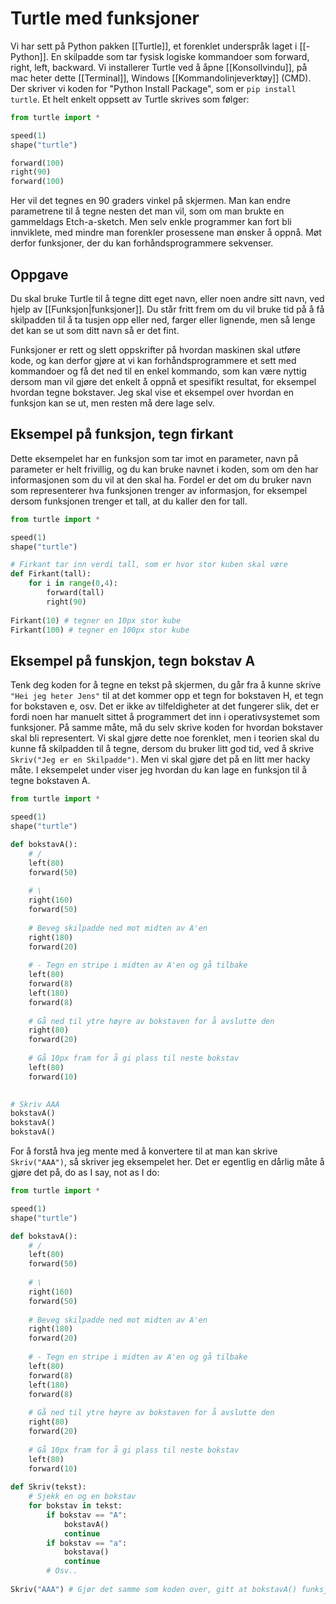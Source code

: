 # Turtle med funksjoner
Vi har sett på Python pakken [[Turtle]], et forenklet underspråk laget i [[- Python]]. En skilpadde som tar fysisk logiske kommandoer som forward, right, left, backward. Vi installerer Turtle ved å åpne [[Konsollvindu]], på mac heter dette [[Terminal]], Windows [[Kommandolinjeverktøy]] (CMD). Der skriver vi koden for "Python Install Package", som er `pip install turtle`. 
Et helt enkelt oppsett av Turtle skrives som følger:
```python
from turtle import *

speed(1)
shape("turtle")

forward(100)
right(90)
forward(100)
```

Her vil det tegnes en 90 graders vinkel på skjermen. Man kan endre parametrene til å tegne nesten det man vil, som om man brukte en gammeldags Etch-a-sketch. Men selv enkle programmer kan fort bli innviklete, med mindre man forenkler prosessene man ønsker å oppnå. Møt derfor funksjoner, der du kan forhåndsprogrammere sekvenser.

## Oppgave
Du skal bruke Turtle til å tegne ditt eget navn, eller noen andre sitt navn, ved hjelp av [[Funksjon|funksjoner]]. Du står fritt frem om du vil bruke tid på å få skilpadden til å ta tusjen opp eller ned, farger eller lignende, men så lenge det kan se ut som ditt navn så er det fint. 

Funksjoner er rett og slett oppskrifter på hvordan maskinen skal utføre kode, og kan derfor gjøre at vi kan forhåndsprogrammere et sett med kommandoer og få det ned til en enkel kommando, som kan være nyttig dersom man vil gjøre det enkelt å oppnå et spesifikt resultat, for eksempel hvordan tegne bokstaver. Jeg skal vise et eksempel over hvordan en funksjon kan se ut, men resten må dere lage selv.

## Eksempel på funksjon, tegn firkant
Dette eksempelet har en funksjon som tar imot en parameter, navn på parameter er helt frivillig, og du kan bruke navnet i koden, som om den har informasjonen som du vil at den skal ha. Fordel er det om du bruker navn som representerer hva funksjonen trenger av informasjon, for eksempel dersom funksjonen trenger et tall, at du kaller den for tall.

```python
from turtle import *

speed(1)
shape("turtle")

# Firkant tar inn verdi tall, som er hvor stor kuben skal være
def Firkant(tall):
	for i in range(0,4):
		forward(tall)
		right(90)
		
Firkant(10) # tegner en 10px stor kube
Firkant(100) # tegner en 100px stor kube
```

## Eksempel på funskjon, tegn bokstav A
Tenk deg koden for å tegne en tekst på skjermen, du går fra å kunne skrive `"Hei jeg heter Jens"` til at det kommer opp et tegn for bokstaven H, et tegn for bokstaven e, osv. Det er ikke av tilfeldigheter at det fungerer slik, det er fordi noen har manuelt sittet å programmert det inn i operativsystemet som funksjoner. På samme måte, må du selv skrive koden for hvordan bokstaver skal bli representert. Vi skal gjøre dette noe forenklet, men i teorien skal du kunne få skilpadden til å tegne, dersom du bruker litt god tid, ved å skrive `Skriv("Jeg er en Skilpadde")`. Men vi skal gjøre det på en litt mer hacky måte. I eksempelet under viser jeg hvordan du kan lage en funksjon til å tegne bokstaven A.

```python
from turtle import *

speed(1)
shape("turtle")

def bokstavA():
	# /
	left(80)
	forward(50)
	
	# \
	right(160)
	forward(50)
	
	# Beveg skilpadde ned mot midten av A'en
	right(180)
	forward(20)
	
	# - Tegn en stripe i midten av A'en og gå tilbake
	left(80)
	forward(8)
	left(180)
	forward(8)
	
	# Gå ned til ytre høyre av bokstaven for å avslutte den
	right(80)
	forward(20)
	
	# Gå 10px fram for å gi plass til neste bokstav
	left(80)
	forward(10)
	

# Skriv AAA
bokstavA()
bokstavA()
bokstavA()
```

For å forstå hva jeg mente med å konvertere til at man kan skrive `Skriv("AAA")`, så skriver jeg eksempelet her. Det er egentlig en dårlig måte å gjøre det på, do as I say, not as I do:
```python
from turtle import *

speed(1)
shape("turtle")

def bokstavA():
	# /
	left(80)
	forward(50)
	
	# \
	right(160)
	forward(50)
	
	# Beveg skilpadde ned mot midten av A'en
	right(180)
	forward(20)
	
	# - Tegn en stripe i midten av A'en og gå tilbake
	left(80)
	forward(8)
	left(180)
	forward(8)
	
	# Gå ned til ytre høyre av bokstaven for å avslutte den
	right(80)
	forward(20)
	
	# Gå 10px fram for å gi plass til neste bokstav
	left(80)
	forward(10)
	
def Skriv(tekst):
	# Sjekk en og en bokstav
	for bokstav in tekst:
		if bokstav == "A":
			bokstavA()
			continue
		if bokstav == "a":
			bokstava()
			continue
		# Osv..
		
Skriv("AAA") # Gjør det samme som koden over, gitt at bokstavA() funksjonen finnes.
```
